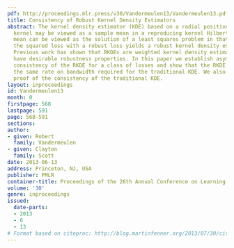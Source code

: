 ```yaml
---
pdf: http://proceedings.mlr.press/v30/Vandermeulen13/Vandermeulen13.pdf
title: Consistency of Robust Kernel Density Estimators
abstract: The kernel density estimator (KDE) based on a radial positive-semidefinite
  kernel may be viewed as a sample mean in a reproducing kernel Hilbert space. This
  mean can be viewed as the solution of a least squares problem in that space. Replacing
  the squared loss with a robust loss yields a robust kernel density estimator (RKDE).
  Previous work has shown that RKDEs are weighted kernel density estimators which
  have desirable robustness properties. In this paper we establish asymptotic L^1
  consistency of the RKDE for a class of losses and show that the RKDE converges with
  the same rate on bandwidth required for the traditional KDE. We also present a novel
  proof of the consistency of the traditional KDE.
layout: inproceedings
id: Vandermeulen13
month: 0
firstpage: 568
lastpage: 591
page: 568-591
sections: 
author:
- given: Robert
  family: Vandermeulen
- given: Clayton
  family: Scott
date: 2013-06-13
address: Princeton, NJ, USA
publisher: PMLR
container-title: Proceedings of the 26th Annual Conference on Learning Theory
volume: '30'
genre: inproceedings
issued:
  date-parts:
  - 2013
  - 6
  - 13
# Format based on citeproc: http://blog.martinfenner.org/2013/07/30/citeproc-yaml-for-bibliographies/
---
```

